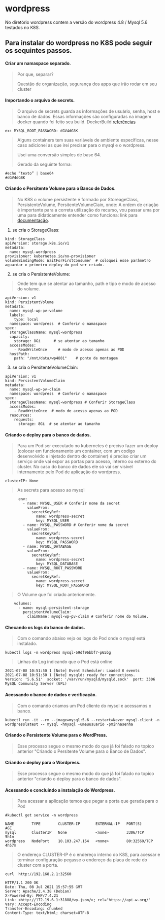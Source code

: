 # wordpress

No diretório wordpress contem a versão do wordpress 4.8 / Mysql 5.6 testados no K8S.


## Para instalar do wordpress no K8S pode seguir os sequintes passos.

#### Criar um namaspace separado.

>Por que, separar?
>
>Questão de organização, segurança dos apps que irão rodar em seu cluster


#### Importando o arquivo de secrets.

>O arquivo de secrets guarda as informações de usuário, senha, host e banco de dados.
>Essas informações são configuradas na imagem docker quando foi feito seu build.
>DockerBuild [referências](https://docs.docker.com/engine/reference/builder/)

```
ex: MYSQL_ROOT_PASSWORD: dGV4dG8K
```
>Alguns containers tem suas variáveis de ambiente específicas, nesse caso adicionei as que irei precisar para o mysql e o wordpress.
>
>Usei uma conversão simples de base 64.
>
>Gerado da seguinte forma:

```
#echo “texto” | base64
#dGV4dG8K
```

#### Criando o Persitente Volume para o Banco de Dados.
>
> No K8S o volume persistente é formado por StoreageClass, PersistenteVolume, PersitenteVolumeClain, onde:
> A ordem de criação é importante para a correta utilização do recurso, vou passar uma por uma para didaticamente entender como funciona:
> link para [documentação](https://kubernetes.io/pt-br/docs/concepts/storage/persistent-volumes/).
> 
1. se cria o StorageClass:

```
kind: StorageClass
apiVersion: storage.k8s.io/v1
metadata:
  name: mysql-wordpress
provisioner: kubernetes.io/no-provisioner
volumeBindingMode: WaitForFirstConsumer  # coloquei esse parâmetro aguardar o primeiro deploy do pod ser criado.
```
2. se cria o PersistenteVolume:

>Onde tem que se atentar ao tamanho, path e tipo e modo de acesso do volume.
```
apiVersion: v1
kind: PersistentVolume
metadata:
  name: mysql-wp-pv-volume
  labels:
    type: local
  namespace: wordpress  # Conferir o namaspace
spec:
  storageClassName: mysql-wordpress
  capacity:
    storage: 8Gi      # se atentar ao tamanho
  accessModes:
    - ReadWriteOnce     # modo de acesso apenas ao POD
  hostPath:
    path: "/mnt/data/wp4801"    # ponto de montagem
```

3. se cria o PersitenteVolumeClain:


```
apiVersion: v1
kind: PersistentVolumeClaim
metadata:
  name: mysql-wp-pv-claim 
  namespace: wordpress  # Conferir o namaspace
spec:
  storageClassName: mysql-wordpress # Conferir StorageClass
  accessModes:
    - ReadWriteOnce  # modo de acesso apenas ao POD
  resources:
    requests:
      storage: 8Gi  # se atentar ao tamanho

```

#### Criando o deploy para o banco de dados.
>
>Para um Pod ser executado no kubernetes é preciso fazer um deploy (colocar em funcionamento um container, com um codigo desenvolvido e injetado dentro do container) é preciso criar um serviço onde vai expor as portas para acesso, interno ou externo do cluster. 
>No caso do banco de dados ele só vai ser visível internamente pelo Pod de aplicação do wordpress.
>

```
clusterIP: None
```
>
> As secrets para acesso ao mysql
> 
```
      env:
        - name: MYSQL_USER # Conferir nome da secret
          valueFrom:
            secretKeyRef:
              name: wordpress-secret
              key: MYSQL_USER
        - name: MYSQL_PASSWORD # Conferir nome da secret
          valueFrom:
            secretKeyRef:
              name: wordpress-secret
              key: MYSQL_PASSWORD
        - name: MYSQL_DATABASE
          valueFrom:
            secretKeyRef:
              name: wordpress-secret
              key: MYSQL_DATABASE
        - name: MYSQL_ROOT_PASSWORD
          valueFrom:
            secretKeyRef:
              name: wordpress-secret
              key: MYSQL_ROOT_PASSWORD

```
>
> O Volume que foi criado anteriomente.
> 
```
    volumes:
      - name: mysql-persistent-storage
        persistentVolumeClaim:
          claimName: mysql-wp-pv-claim # Conferir nome do Volume.
```
#### Checando os logs do banco de dados.

>
> Com o comando abaixo vejo os logs do Pod onde o mysql está instalado.
```
kubectl logs -n wordpress mysql-69df96bbf7-p65bg
```
>
> Linhas do Log indicando que o Pod está online
> 
```
2021-07-08 10:51:50 1 [Note] Event Scheduler: Loaded 0 events
2021-07-08 10:51:50 1 [Note] mysqld: ready for connections.
Version: '5.6.51'  socket: '/var/run/mysqld/mysqld.sock'  port: 3306  MySQL Community Server (GPL)
```
#### Acessando o banco de dados e verificação.

>
> Com o comando criamos um Pod cliente do mysql e acessamos o banco.
>
```
kubectl run -it --rm --image=mysql:5.6 --restart=Never mysql-client -n wordpresslatest -- mysql -hmysql -umeuusuario -pminhasenha
```


#### Criando o Persistente Volume para o WordPress.

>
> Esse processo segue o mesmo modo do que já foi falado no topico anterior "Criando o Persitente Volume para o Banco de Dados".
>

#### Criando o deploy para o Wordpress.

>
> Esse processo segue o mesmo modo do que já foi falado no topico anterior "criando o deploy para o banco de dados".
>

#### Acessando e concluindo a instalação do Wordpress.
>
>Para acessar a aplicação temos que pegar a porta que gerada para o Pod
>
```
#kubectl get service -n wordpress

NAME        TYPE        CLUSTER-IP       EXTERNAL-IP   PORT(S)        AGE
mysql       ClusterIP   None             <none>        3306/TCP       5h1m
wordpress   NodePort    10.103.247.154   <none>        80:32560/TCP   4h57m

```
>
> O endereço CLUSTER-IP é o endereço interno do K8S, para acessar e terminar configuração pegasse o endereço da placa de rede do cluster com a porta.
> 
```
curl  http://192.168.2.1:32560

HTTP/1.1 200 OK
Date: Thu, 08 Jul 2021 15:57:55 GMT
Server: Apache/2.4.38 (Debian)
X-Powered-By: PHP/7.4.21
Link: <http://172.19.6.1:31888/wp-json/>; rel="https://api.w.org/"
Vary: Accept-Encoding
Transfer-Encoding: chunked
Content-Type: text/html; charset=UTF-8

```

